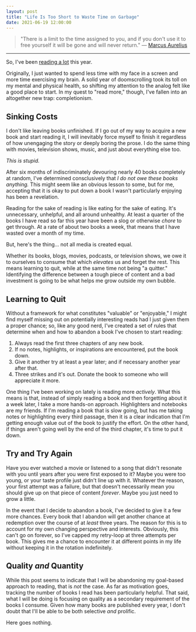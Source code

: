 ```yaml
---
layout: post
title: "Life Is Too Short to Waste Time on Garbage"
date: 2021-06-19 12:00:00
---
```


> "There is a limit to the time assigned to you, and if you don't use it to free yourself it will be gone and will never return." — [Marcus Aurelius](https://en.wikipedia.org/wiki/Marcus_Aurelius)

---

So, I've been [reading a lot](/library.html) this year.

Originally, I just wanted to spend less time with my face in a screen and more time exercising my brain. A solid year of doomscrolling took its toll on my mental and physical health, so shifting my attention to the analog felt like a good place to start. In my quest to "read more," though, I've fallen into an altogether new trap: completionism.

## Sinking Costs

I don't like leaving books unfinished. If I go out of my way to acquire a new book and start reading it, I will inevitably force myself to finish it regardless of how unengaging the story or deeply boring the prose. I do the same thing with movies, television shows, music, and just about everything else too.

_This is stupid._

After six months of indiscriminately devouring nearly 40 books completely at random, I've determined consclusively that _I do not owe these books anything._ This might seem like an obvious lesson to some, but for me, accepting that it is okay to put down a book I wasn't particularly enjoying has been a revelation.

Reading for the sake of reading is like eating for the sake of eating. It's unnecessary, unhelpful, and all around unhealthy. At least a quarter of the books I have read so far this year have been a slog or otherwise _chore_ to get through. At a rate of about two books a week, that means that I have wasted over a month of my time.

But, here's the thing... not all media is created equal.

Whether its books, blogs, movies, podcasts, or television shows, we owe it to ourselves to consume that which _elevates_ us and forget the rest. This means learning to quit, while at the same time not being "a quitter." Identifying the difference between a tough piece of content and a bad investment is going to be what helps me grow outside my own bubble.

## Learning to Quit

Without a framework for what constitutes "valuable" or "enjoyable," I might find myself missing out on potentially interesting reads had I just given them a proper chance; so, like any good nerd, I've created a set of rules that determine when and how to abandon a book I've chosen to start reading:

1. Always read the first three chapters of any new book.
1. If no notes, highlights, or inspirations are encountered, put the book down.
1. Give it another try at least a year later; and if necessary another year after that.
1. Three strikes and it's out. Donate the book to someone who will appreciate it more.

One thing I've been working on lately is reading more _actively_. What this means is that, instead of simply reading a book and then forgetting about it a week later, I take a more hands-on approach. Highlighters and notebooks are my friends. If I'm reading a book that is slow going, but has me taking notes or highlighting every third passage, then it is a clear indication that I'm getting enough value out of the book to justify the effort. On the other hand, if things aren't going well by the end of the third chapter, it's time to put it down.

## Try and Try Again

Have you ever watched a movie or listened to a song that didn't resonate with you until years after you were first exposed to it? Maybe you were too young, or your taste profile just didn't line up with it. Whatever the reason, your first attempt was a failure, but that doesn't necessarily mean you should give up on that piece of content _forever_. Maybe you just need to grow a little.

In the event that I decide to abandon a book, I've decided to give it a few more chances. Every book that I abandon will get another chance at redemption over the course of at _least_ three years. The reason for this is to account for my own changing perspective and interests. Obviously, this can't go on forever, so I've capped my retry-loop at three attempts per book. This gives me a chance to encounter it at different points in my life without keeping it in the rotation indefinitely.

## Quality _and_ Quantity

While this post seems to indicate that I will be abandoning my goal-based approach to reading, that is _not_ the case. As far as motivation goes, tracking the number of books I read has been particularly helpful. That said, what I will be doing is focusing on quality as a secondary requirement of the books I consume. Given how many books are published every year, I don't doubt that I'll be able to be both selective _and_ prolific.

Here goes nothing.